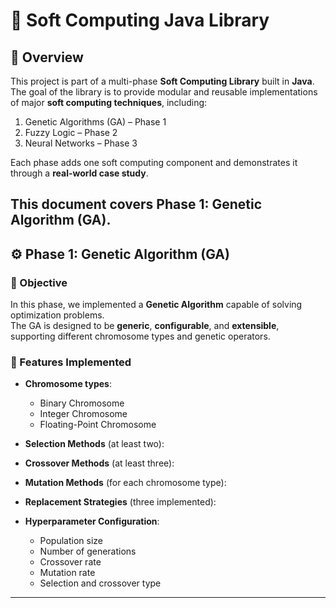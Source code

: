 # 🧬 Soft Computing Java Library 

## 📖 Overview
This project is part of a multi-phase **Soft Computing Library** built in **Java**.  
The goal of the library is to provide modular and reusable implementations of major **soft computing techniques**, including:
1. Genetic Algorithms (GA) – Phase 1
2. Fuzzy Logic – Phase 2
3. Neural Networks – Phase 3

Each phase adds one soft computing component and demonstrates it through a **real-world case study**.

This document covers **Phase 1: Genetic Algorithm (GA)**.
---

## ⚙️ Phase 1: Genetic Algorithm (GA)

### 🎯 Objective
In this phase, we implemented a **Genetic Algorithm** capable of solving optimization problems.  
The GA is designed to be **generic**, **configurable**, and **extensible**, supporting different chromosome types and genetic operators.

### 🧩 Features Implemented
- **Chromosome types**:
    - Binary Chromosome
    - Integer Chromosome
    - Floating-Point Chromosome
- **Selection Methods** (at least two):

- **Crossover Methods** (at least three):

- **Mutation Methods** (for each chromosome type):

- **Replacement Strategies** (three implemented):

- **Hyperparameter Configuration**:
    - Population size
    - Number of generations
    - Crossover rate
    - Mutation rate
    - Selection and crossover type

---



